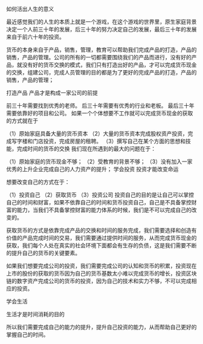 如何活出人生的意义

最近感觉我们的人生的本质上就是一个游戏，在这个游戏的世界里，原生家庭背景决定一个人前三十年的发展，后三十年的努力决定自己的发展，最后三十年的发展来自于前六十年的投资。

货币的本身来自于产品，销售，管理，教育可以帮助我们完成产品的打造，产品的销售，产品的管理。公司的所有的一切都需要围绕我们的产品而进行，没有好的产品，就没有好的货币交换的模式，我们只有打造出好的产品，才可以完成货币现金的交换，组建公司，完成人员管理的目的都是为了更好的完成产品的打造，产品的销售，产品的管理；

打造产品 产品才是构成一家公司的前提

前三十年需要找到优秀的老师。
后三十年需要有优秀的行业和老板。
最后三十年需要依靠好的项目和公司。
如果一个个体想要不工作就可以完成货币现金的获取的方式就在于

（1）原始家庭具备大量的货币资本
（2）大量的货币资本完成股权资产投资，完成写字楼和门店投资，完成房屋的租聘。
（3）撰写自己在某个方面的思想和技能，完成时间的货币的交换
我们现在所遇到的最大的问题在于：

（1）原始家庭的货币现金不够；
（2）受教育的背景不够；
（3）没有加入一家优秀的上升企业完成自己的人力资产的提升；
学会投资 投资才能改变命运

想要改变自己的方式在于：

（1）投资自己
（2）获取货币
（3）投资公司
投资自己的目的是让自己可以掌控自己的时间和财富，如果不依靠自己的时间和货币投资自己，自己是不具备掌控财富的能力，当我们不具备掌控财富的能力体系的时候，我们是不可以完成自己的改变的。

获取货币的方式是依靠完成产品的交换和时间的服务完成，我们需要选择和创造有价值的产品完成时间的交易，我们需要通过提供时间的服务，从而完成货币现金的获取，我们每个人处在真实的社会环境下面都会有生存的负债，这是我们需要不断的提升自己的货币的关键要素。

如果我们想要完成公司的投资，我们需要完成公司的认知和货币的积累，投资现在上市的股份的获取的货币因为自己的货币基数太小难以完成货币的增长，投资区块链的数字资产完成公司的货币的投资，因为自己的技术和实力不够，不可以完成相应的投资。

学会生活

生活才是时间消耗的目的

所以我们需要完成自己的能力的提升，提升自己投资的能力，从而帮助自己更好的掌握自己的时间。
